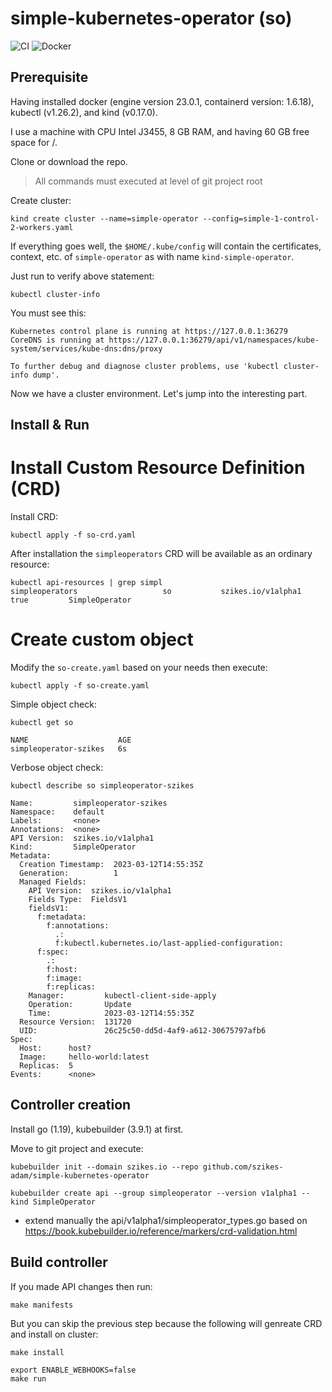 # simple-kubernetes-operator (so)

![CI](https://github.com/szykes/simple-kubernetes-operator/actions/workflows/ci.yml/badge.svg) ![Docker](https://github.com/szykes/simple-kubernetes-operator/actions/workflows/docker.yml/badge.svg)

## Prerequisite

Having installed docker (engine version 23.0.1, containerd version: 1.6.18), kubectl (v1.26.2), and kind (v0.17.0).

I use a machine with CPU Intel J3455, 8 GB RAM, and having 60 GB free space for /.

Clone or download the repo.

> All commands must executed at level of git project root

Create cluster:
```
kind create cluster --name=simple-operator --config=simple-1-control-2-workers.yaml
```

If everything goes well, the `$HOME/.kube/config` will contain the certificates, context, etc. of `simple-operator` as with name `kind-simple-operator`.

Just run to verify above statement:
```
kubectl cluster-info
```
You must see this:
```
Kubernetes control plane is running at https://127.0.0.1:36279
CoreDNS is running at https://127.0.0.1:36279/api/v1/namespaces/kube-system/services/kube-dns:dns/proxy

To further debug and diagnose cluster problems, use 'kubectl cluster-info dump'.
```

Now we have a cluster environment. Let's jump into the interesting part.

## Install & Run

# Install Custom Resource Definition (CRD)

Install CRD:
```
kubectl apply -f so-crd.yaml
```

After installation the `simpleoperators` CRD will be available as an ordinary resource:
```
kubectl api-resources | grep simpl
simpleoperators                   so           szikes.io/v1alpha1                     true         SimpleOperator
```

# Create custom object

Modify the `so-create.yaml` based on your needs then execute:
```
kubectl apply -f so-create.yaml
```

Simple object check:
```
kubectl get so
```
```
NAME                    AGE
simpleoperator-szikes   6s
```

Verbose object check:
```
kubectl describe so simpleoperator-szikes
```
```
Name:         simpleoperator-szikes
Namespace:    default
Labels:       <none>
Annotations:  <none>
API Version:  szikes.io/v1alpha1
Kind:         SimpleOperator
Metadata:
  Creation Timestamp:  2023-03-12T14:55:35Z
  Generation:          1
  Managed Fields:
    API Version:  szikes.io/v1alpha1
    Fields Type:  FieldsV1
    fieldsV1:
      f:metadata:
        f:annotations:
          .:
          f:kubectl.kubernetes.io/last-applied-configuration:
      f:spec:
        .:
        f:host:
        f:image:
        f:replicas:
    Manager:         kubectl-client-side-apply
    Operation:       Update
    Time:            2023-03-12T14:55:35Z
  Resource Version:  131720
  UID:               26c25c50-dd5d-4af9-a612-30675797afb6
Spec:
  Host:      host?
  Image:     hello-world:latest
  Replicas:  5
Events:      <none>
```

## Controller creation

Install go (1.19), kubebuilder (3.9.1) at first.

Move to git project and execute:
```
kubebuilder init --domain szikes.io --repo github.com/szikes-adam/simple-kubernetes-operator

kubebuilder create api --group simpleoperator --version v1alpha1 --kind SimpleOperator
```
+ extend manually the api/v1alpha1/simpleoperator_types.go based on https://book.kubebuilder.io/reference/markers/crd-validation.html

## Build controller

If you made API changes then run:
```
make manifests
```

But you can skip the previous step because the following will genreate CRD and install on cluster:
```
make install
```

```
export ENABLE_WEBHOOKS=false
make run
```
